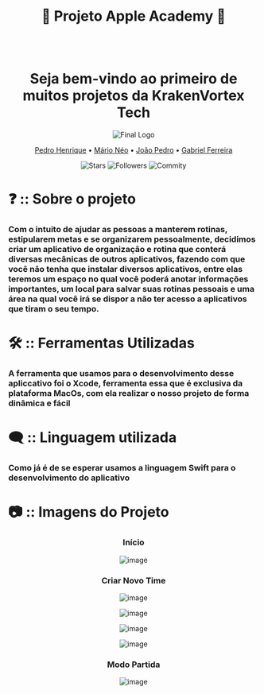 <div align="center">
<h1>📍 Projeto Apple Academy 📍</h1>

<br>
<br>

<h1>Seja bem-vindo ao primeiro de muitos projetos da KrakenVortex Tech</h1>

![Final Logo](https://github.com/PedrooH0/TeamUp/assets/124939591/8ce60ed3-4a21-4d56-8e5f-8e571fde609e)



<a href="https://github.com/PedrooH0" target="_self" rel="external">Pedro Henrique</a> 
  • <a href="https://github.com/mario2805" target="_self" rel="external">Mário Néo</a> •
    <a href="https://github.com/jpedrolopes575" target="_self" rel="external">João Pedro</a> • 
    <a href="https://github.com/GabrielFerreira16" target="_self" rel="external">Gabriel Ferreira</a>

</div>

<div align="center">

![Stars](https://img.shields.io/github/stars/PedrooH0/OctoAgenda.svg)
![Followers](https://img.shields.io/github/followers/PedrooH0.svg)
![Commity](https://img.shields.io/github/commit-activity/t/PedrooH0/OctoAgenda.svg)

  
</div>


<div aling="left">

# ❓ :: Sobre o projeto
<h3>Com o intuito de ajudar as pessoas a manterem rotinas, estipularem metas e se organizarem pessoalmente, decidimos criar um aplicativo de organização e rotina que conterá diversas mecânicas de outros aplicativos, fazendo com que você não tenha que instalar diversos aplicativos, entre elas teremos um espaço no qual você poderá anotar informações importantes, um local para salvar suas rotinas pessoais e uma área na qual você irá se dispor a não ter acesso a aplicativos que tiram o seu tempo.</h3>



# 🛠 :: Ferramentas Utilizadas
<h3>A ferramenta que usamos para o desenvolvimento desse apliccativo foi o Xcode, ferramenta essa que é exclusiva da plataforma MacOs, com ela realizar o nosso projeto de forma dinâmica e fácil</h3>



# 🗨 :: Linguagem utilizada
<h3>Como já é de se esperar usamos a linguagem Swift para o desenvolvimento do aplicativo</h3> 



# 📷 :: Imagens do Projeto
<div align="center">
<h3>Início</h3>
  
![image](https://github.com/user-attachments/assets/5d678aa5-63c8-4059-a669-095e02ab44b3)

<h3>Criar Novo Time</h3>

![image](https://github.com/user-attachments/assets/ed107208-2422-43a4-b03e-35287103b80e)


![image](https://github.com/user-attachments/assets/8d6cfe06-f14f-4284-9a33-d102419865f2)



![image](https://github.com/user-attachments/assets/887f6cd7-20d7-4c88-be73-5ab284f1c839)


![image](https://github.com/user-attachments/assets/a7f4c79a-6b02-4738-b57a-8312276fe93b)

<h3>Modo Partida</h3>

![image](https://github.com/user-attachments/assets/28cd8047-6ae2-411a-9748-e0590ea53fcf)



